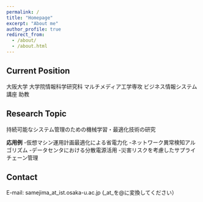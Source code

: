 ```yaml
---
permalink: /
title: "Homepage"
excerpt: "About me"
author_profile: true
redirect_from: 
  - /about/
  - /about.html
---
```


Current Position
-----------------
大阪大学 大学院情報科学研究科
マルチメディア工学専攻
ビジネス情報システム講座 助教

Research Topic
---------------
持続可能なシステム管理のための機械学習・最適化技術の研究

**応用例**
-仮想マシン運用計画最適化による省電力化
-ネットワーク異常検知アルゴリズム
-データセンタにおける分散電源活用
-災害リスクを考慮したサプライチェーン管理

Contact
--------
E-mail: samejima_at_ist.osaka-u.ac.jp
(_at_を@に変換してください）
